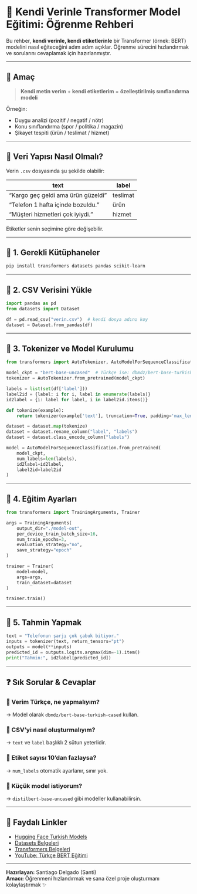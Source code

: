 
# 🚀 Kendi Verinle Transformer Model Eğitimi: Öğrenme Rehberi

Bu rehber, **kendi verinle, kendi etiketlerinle** bir Transformer (örnek: BERT) modelini nasıl eğiteceğini adım adım açıklar. Öğrenme sürecini hızlandırmak ve sorularını cevaplamak için hazırlanmıştır.

---

## 🎯 Amaç

> **Kendi metin verim** + **kendi etiketlerim** = **özelleştirilmiş sınıflandırma modeli**

Örneğin:
- Duygu analizi (pozitif / negatif / nötr)
- Konu sınıflandırma (spor / politika / magazin)
- Şikayet tespiti (ürün / teslimat / hizmet)

---

## 🔹 Veri Yapısı Nasıl Olmalı?

Verin `.csv` dosyasında şu şekilde olabilir:

| text                                | label     |
|-------------------------------------|-----------|
| “Kargo geç geldi ama ürün güzeldi”  | teslimat  |
| “Telefon 1 hafta içinde bozuldu.”   | ürün      |
| “Müşteri hizmetleri çok iyiydi.”    | hizmet    |

Etiketler senin seçimine göre değişebilir.

---

## 🔸 1. Gerekli Kütüphaneler

```bash
pip install transformers datasets pandas scikit-learn
```

---

## 🔸 2. CSV Verisini Yükle

```python
import pandas as pd
from datasets import Dataset

df = pd.read_csv("verin.csv")  # kendi dosya adını koy
dataset = Dataset.from_pandas(df)
```

---

## 🔸 3. Tokenizer ve Model Kurulumu

```python
from transformers import AutoTokenizer, AutoModelForSequenceClassification

model_ckpt = "bert-base-uncased"  # Türkçe ise: dbmdz/bert-base-turkish-cased
tokenizer = AutoTokenizer.from_pretrained(model_ckpt)

labels = list(set(df['label']))
label2id = {label: i for i, label in enumerate(labels)}
id2label = {i: label for label, i in label2id.items()}

def tokenize(example):
    return tokenizer(example['text'], truncation=True, padding='max_length')

dataset = dataset.map(tokenize)
dataset = dataset.rename_column("label", "labels")
dataset = dataset.class_encode_column("labels")

model = AutoModelForSequenceClassification.from_pretrained(
    model_ckpt,
    num_labels=len(labels),
    id2label=id2label,
    label2id=label2id
)
```

---

## 🔸 4. Eğitim Ayarları

```python
from transformers import TrainingArguments, Trainer

args = TrainingArguments(
    output_dir="./model-out",
    per_device_train_batch_size=16,
    num_train_epochs=3,
    evaluation_strategy="no",
    save_strategy="epoch"
)

trainer = Trainer(
    model=model,
    args=args,
    train_dataset=dataset
)

trainer.train()
```

---

## 🔸 5. Tahmin Yapmak

```python
text = "Telefonun şarjı çok çabuk bitiyor."
inputs = tokenizer(text, return_tensors="pt")
outputs = model(**inputs)
predicted_id = outputs.logits.argmax(dim=-1).item()
print("Tahmin:", id2label[predicted_id])
```

---

## ❓ Sık Sorular & Cevaplar

### 📌 Verim Türkçe, ne yapmalıyım?
→ Model olarak `dbmdz/bert-base-turkish-cased` kullan.

### 📌 CSV’yi nasıl oluşturmalıyım?
→ `text` ve `label` başlıklı 2 sütun yeterlidir.

### 📌 Etiket sayısı 10’dan fazlaysa?
→ `num_labels` otomatik ayarlanır, sınır yok.

### 📌 Küçük model istiyorum?
→ `distilbert-base-uncased` gibi modeller kullanabilirsin.

---

## 🔗 Faydalı Linkler

- [Hugging Face Turkish Models](https://huggingface.co/models?language=tr&search=bert)
- [Datasets Belgeleri](https://huggingface.co/docs/datasets/)
- [Transformers Belgeleri](https://huggingface.co/docs/transformers/)
- [YouTube: Türkçe BERT Eğitimi](https://www.youtube.com/watch?v=3M8xL3xKJ2I)

---

**Hazırlayan:** Santiago Delgado (Santi)  
**Amacı:** Öğrenmeni hızlandırmak ve sana özel proje oluşturmanı kolaylaştırmak ✨
